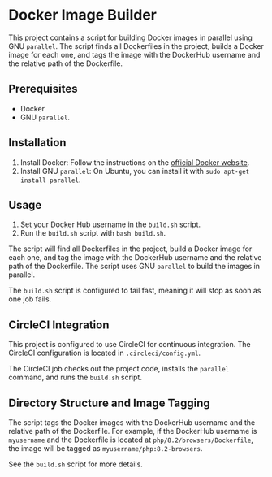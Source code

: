 # Docker Image Builder

This project contains a script for building Docker images in parallel using GNU `parallel`. The script finds all Dockerfiles in the project, builds a Docker image for each one, and tags the image with the DockerHub username and the relative path of the Dockerfile.

## Prerequisites

- Docker
- GNU `parallel`.

## Installation

1. Install Docker: Follow the instructions on the [official Docker website](https://docs.docker.com/get-docker/).
2. Install GNU `parallel`: On Ubuntu, you can install it with `sudo apt-get install parallel`.

## Usage

1. Set your Docker Hub username in the `build.sh` script.
2. Run the `build.sh` script with `bash build.sh`.

The script will find all Dockerfiles in the project, build a Docker image for each one, and tag the image with the DockerHub username and the relative path of the Dockerfile. The script uses GNU `parallel` to build the images in parallel.

The `build.sh` script is configured to fail fast, meaning it will stop as soon as one job fails.

## CircleCI Integration

This project is configured to use CircleCI for continuous integration. The CircleCI configuration is located in `.circleci/config.yml`.

The CircleCI job checks out the project code, installs the `parallel` command, and runs the `build.sh` script.

## Directory Structure and Image Tagging

The script tags the Docker images with the DockerHub username and the relative path of the Dockerfile. For example, if the DockerHub username is `myusername` and the Dockerfile is located at `php/8.2/browsers/Dockerfile`, the image will be tagged as `myusername/php:8.2-browsers`.

See the `build.sh` script for more details.
